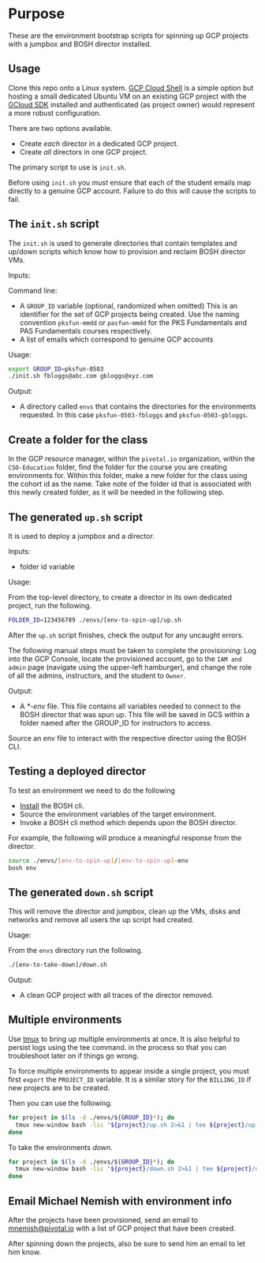 # Purpose

These are the environment bootstrap scripts for spinning up GCP projects
with a jumpbox and BOSH director installed.

## Usage

Clone this repo onto a Linux system.
[GCP Cloud Shell](https://cloud.google.com/shell/docs/quickstart) is a
simple option but hosting a small dedicated Ubuntu VM on an existing GCP
project with the [GCloud SDK](https://cloud.google.com/sdk/install)
installed and authenticated (as project owner) would represent a more robust
configuration.

There are two options available.

-   Create _each_ director in a dedicated GCP project.
-   Create _all_ directors in one GCP project.

The primary script to use is `init.sh`.

Before using `init.sh` you _must_ ensure that each of the student emails
map directly to a genuine GCP account.
Failure to do this will cause the scripts to fail.

## The `init.sh` script

The `init.sh` is used to generate directories that contain templates and
up/down scripts which know how to provision and reclaim BOSH director
VMs.

Inputs:

Command line:
- A `GROUP_ID` variable (optional, randomized when omitted) 
  This is an identifier for the set of GCP projects being created.
  Use the naming convention `pksfun-mmdd` or `pasfun-mmdd` for the PKS
  Fundamentals and PAS Fundamentals courses respectively.
- A list of emails which correspond to genuine GCP accounts

Usage:

```bash
export GROUP_ID=pksfun-0503
./init.sh fbloggs@abc.com gbloggs@xyz.com
```

Output:

-   A directory called `envs` that contains the directories for the
    environments requested.
    In this case `pksfun-0503-fbloggs` and `pksfun-0503-gbloggs`.

## Create a folder for the class

In the GCP resource manager, within the `pivotal.io` organization,
within the `CSO-Education` folder, find the folder for the course you
are creating environments for.
Within this folder, make a new folder for the class using the cohort id
as the name.
Take note of the folder id that is associated with this newly created
folder, as it will be needed in the following step.

## The generated `up.sh` script

It is used to deploy a jumpbox and a director.

Inputs:

- folder id variable

Usage:

From the top-level directory, to create a director in its own dedicated
project, run the following.

```bash
FOLDER_ID=123456789 ./envs/[env-to-spin-up]/up.sh
```

After the `up.sh` script finishes, check the output for any uncaught errors.

The following manual steps must be taken to complete the provisioning:
Log into the GCP Console, locate the provisioned account, go to the `IAM and admin` page
(navigate using the upper-left hamburger),
and change the role of all the admins, instructors, and the student to `Owner`.

Output:

-   A _*-env_ file.
    This file contains all variables needed to connect to the BOSH
    director that was spun up.
    This file will be saved in GCS within a folder named after the
    GROUP_ID for instructors to access.

Source an env file to interact with the respective director using the
BOSH CLI.

## Testing a deployed director

To test an environment we need to do the following

- [Install](https://bosh.io/docs/cli-v2-install/) the BOSH cli.
- Source the environment variables of the target environment.
- Invoke a BOSH cli method which depends upon the BOSH director.

For example, the following will produce a meaningful response from the
director.

```bash
source ./envs/[env-to-spin-up]/[env-to-spin-up]-env
bosh env
```

## The generated `down.sh` script

This will remove the director and jumpbox, clean up the VMs, disks and
networks and remove all users the up script had created.

Usage:

From the `envs` directory run the following.

```bash
./[env-to-take-down]/down.sh
```

Output:

- A clean GCP project with all traces of the director removed.

## Multiple environments

Use [tmux](https://en.wikipedia.org/wiki/Tmux) to bring up multiple
environments at once.
It is also helpful to persist logs using the tee command.
in the process so that you can troubleshoot later on if things go wrong.

To force multiple environments to appear inside a single project, you
must first `export` the `PROJECT_ID` variable.
It is a similar story for the `BILLING_ID` if new projects are to be
created.

Then you can use the following.

```bash
for project in $(ls -d ./envs/${GROUP_ID}*); do
  tmux new-window bash -lic "${project}/up.sh 2>&1 | tee ${project}/up-log.txt";
done
```

To take the environments _down_.

```bash
for project in $(ls -d ./envs/${GROUP_ID}*); do
  tmux new-window bash -lic "${project}/down.sh 2>&1 | tee ${project}/down-log.txt";
done
```

## Email Michael Nemish with environment info

After the projects have been provisioned, send an email to
mnemish@pivotal.io with a list of GCP project that have been created.

After spinning down the projects, also be sure to send him an email to
let him know.
